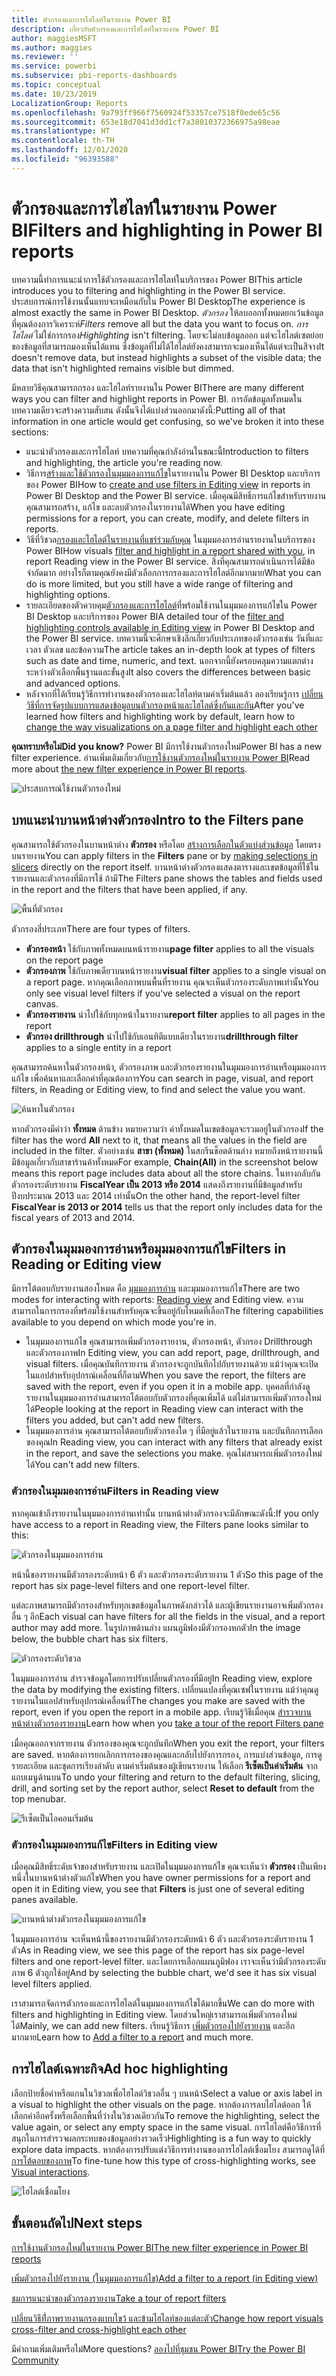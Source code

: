 ```yaml
---
title: ตัวกรองและการไฮไลท์ในรายงาน Power BI
description: เกี่ยวกับตัวกรองและการไฮไลท์ในรายงาน Power BI
author: maggiesMSFT
ms.author: maggies
ms.reviewer: ''
ms.service: powerbi
ms.subservice: pbi-reports-dashboards
ms.topic: conceptual
ms.date: 10/23/2019
LocalizationGroup: Reports
ms.openlocfilehash: 9a793ff966f7560924f53357ce7518f0ede65c56
ms.sourcegitcommit: 653e18d7041d3dd1cf7a38010372366975a98eae
ms.translationtype: HT
ms.contentlocale: th-TH
ms.lasthandoff: 12/01/2020
ms.locfileid: "96393588"
---
```

# <a name="filters-and-highlighting-in-power-bi-reports"></a><span data-ttu-id="1f0bf-103">ตัวกรองและการไฮไลท์ในรายงาน Power BI</span><span class="sxs-lookup"><span data-stu-id="1f0bf-103">Filters and highlighting in Power BI reports</span></span>
 <span data-ttu-id="1f0bf-104">บทความนี้ทำการแนะนำการใช้ตัวกรองและการไฮไลท์ในบริการของ Power BI</span><span class="sxs-lookup"><span data-stu-id="1f0bf-104">This article introduces you to filtering and highlighting in the Power BI service.</span></span> <span data-ttu-id="1f0bf-105">ประสบการณ์การใช้งานนั้นแทบจะเหมือนกับใน Power BI Desktop</span><span class="sxs-lookup"><span data-stu-id="1f0bf-105">The experience is almost exactly the same in Power BI Desktop.</span></span> <span data-ttu-id="1f0bf-106">*ตัวกรอง* ให้ลบออกทั้งหมดยกเว้นข้อมูลที่คุณต้องการวิเคราะห์</span><span class="sxs-lookup"><span data-stu-id="1f0bf-106">*Filters* remove all but the data you want to focus on.</span></span> <span data-ttu-id="1f0bf-107">*การไฮไลต์* ไม่ใช่การกรอง</span><span class="sxs-lookup"><span data-stu-id="1f0bf-107">*Highlighting* isn't filtering.</span></span> <span data-ttu-id="1f0bf-108">โดยจะไม่ลบข้อมูลออก แต่จะไฮไลต์เซตย่อยของข้อมูลที่สามารถมองเห็นได้แทน ซึ่งข้อมูลที่ไม่ได้ไฮไลต์ยังคงสามารถจะมองเห็นได้แต่จะเป็นสีจาง</span><span class="sxs-lookup"><span data-stu-id="1f0bf-108">It doesn't remove data, but instead highlights a subset of the visible data; the data that isn't highlighted remains visible but dimmed.</span></span>

<span data-ttu-id="1f0bf-109">มีหลายวิธีคุณสามารถกรอง และไฮไลท์รายงานใน Power BI</span><span class="sxs-lookup"><span data-stu-id="1f0bf-109">There are many different ways you can filter and highlight reports in Power BI.</span></span> <span data-ttu-id="1f0bf-110">การอัดข้อมูลทั้งหมดในบทความเดียวจะสร้างความสับสน ดังนั้นจึงได้แบ่งส่วนออกมาดังนี้:</span><span class="sxs-lookup"><span data-stu-id="1f0bf-110">Putting all of that information in one article would get confusing, so we've broken it into these sections:</span></span>

* <span data-ttu-id="1f0bf-111">แนะนำตัวกรองและการไฮไลท์ บทความที่คุณกำลังอ่านในขณะนี้</span><span class="sxs-lookup"><span data-stu-id="1f0bf-111">Introduction to filters and highlighting, the article you're reading now.</span></span>
* <span data-ttu-id="1f0bf-112">วิธีการ[สร้างและใช้ตัวกรองในมุมมองการแก้ไข](power-bi-report-add-filter.md)ในรายงานใน Power BI Desktop และบริการของ Power BI</span><span class="sxs-lookup"><span data-stu-id="1f0bf-112">How to [create and use filters in Editing view](power-bi-report-add-filter.md) in reports in Power BI Desktop and the Power BI service.</span></span> <span data-ttu-id="1f0bf-113">เมื่อคุณมีสิทธิ์การแก้ไขสำหรับรายงาน คุณสามารถสร้าง, แก้ไข และลบตัวกรองในรายงานได้</span><span class="sxs-lookup"><span data-stu-id="1f0bf-113">When you have editing permissions for a report, you can create, modify, and delete filters in reports.</span></span>
* <span data-ttu-id="1f0bf-114">วิธีที่วิชวล[กรองและไฮไลต์ในรายงานที่แชร์ร่วมกับคุณ](../consumer/end-user-interactions.md) ในมุมมองการอ่านรายงานในบริการของ Power BI</span><span class="sxs-lookup"><span data-stu-id="1f0bf-114">How visuals [filter and highlight in a report shared with you](../consumer/end-user-interactions.md), in report Reading view in the Power BI service.</span></span> <span data-ttu-id="1f0bf-115">สิ่งที่คุณสามารถดำเนินการได้มีข้อจำกัดมาก อย่างไรก็ตามคุณยังคงมีตัวเลือกการกรองและการไฮไลต์อีกมากมาย</span><span class="sxs-lookup"><span data-stu-id="1f0bf-115">What you can do is more limited, but you still have a wide range of filtering and highlighting options.</span></span>  
* <span data-ttu-id="1f0bf-116">รายละเอียดของตัวควบคุม[ตัวกรองและการไฮไลต์](power-bi-report-add-filter.md)ที่พร้อมใช้งานในมุมมองการแก้ไขใน Power BI Desktop และบริการของ Power BI</span><span class="sxs-lookup"><span data-stu-id="1f0bf-116">A detailed tour of the [filter and highlighting controls available in Editing view](power-bi-report-add-filter.md) in Power BI Desktop and the Power BI service.</span></span> <span data-ttu-id="1f0bf-117">บทความนี้จะศึกษาเชิงลึกเกี่ยวกับประเภทของตัวกรองเช่น วันที่และเวลา ตัวเลข และข้อความ</span><span class="sxs-lookup"><span data-stu-id="1f0bf-117">The article takes an in-depth look at types of filters such as date and time, numeric, and text.</span></span> <span data-ttu-id="1f0bf-118">นอกจากนี้ยังครอบคลุมความแตกต่างระหว่างตัวเลือกพื้นฐานและขั้นสูง</span><span class="sxs-lookup"><span data-stu-id="1f0bf-118">It also covers the differences between basic and advanced options.</span></span>
* <span data-ttu-id="1f0bf-119">หลังจากที่ได้เรียนรู้วิธีการทำงานของตัวกรองและไฮไลท์ตามค่าเริ่มต้นแล้ว ลองเรียนรู้การ [เปลี่ยนวิธีที่การจัดรูปแบบการแสดงข้อมูลบนตัวกรองหน้าและไฮไลต์ซึ่งกันและกัน](service-reports-visual-interactions.md)</span><span class="sxs-lookup"><span data-stu-id="1f0bf-119">After you've learned how filters and highlighting work by default, learn how to [change the way visualizations on a page filter and highlight each other](service-reports-visual-interactions.md)</span></span>

<span data-ttu-id="1f0bf-120">**คุณทราบหรือไม่**</span><span class="sxs-lookup"><span data-stu-id="1f0bf-120">**Did you know?**</span></span> <span data-ttu-id="1f0bf-121">Power BI มีการใช้งานตัวกรองใหม่</span><span class="sxs-lookup"><span data-stu-id="1f0bf-121">Power BI has a new filter experience.</span></span> <span data-ttu-id="1f0bf-122">อ่านเพิ่มเติมเกี่ยวกับ[การใช้งานตัวกรองใหม่ในรายงาน Power BI](power-bi-report-filter.md)</span><span class="sxs-lookup"><span data-stu-id="1f0bf-122">Read more about [the new filter experience in Power BI reports](power-bi-report-filter.md).</span></span>

![ประสบการณ์ใช้งานตัวกรองใหม่](media/power-bi-reports-filters-and-highlighting/power-bi-filter-reading.png)


## <a name="intro-to-the-filters-pane"></a><span data-ttu-id="1f0bf-124">บทแนะนำบานหน้าต่างตัวกรอง</span><span class="sxs-lookup"><span data-stu-id="1f0bf-124">Intro to the Filters pane</span></span>

<span data-ttu-id="1f0bf-125">คุณสามารถใช้ตัวกรองในบานหน้าต่าง **ตัวกรอง** หรือโดย [สร้างการเลือกในตัวแบ่งส่วนข้อมูล](../visuals/power-bi-visualization-slicers.md) โดยตรงบนรายงาน</span><span class="sxs-lookup"><span data-stu-id="1f0bf-125">You can apply filters in the **Filters** pane or by [making selections in slicers](../visuals/power-bi-visualization-slicers.md) directly on the report itself.</span></span> <span data-ttu-id="1f0bf-126">บานหน้าต่างตัวกรองแสดงตารางและเขตข้อมูลที่ใช้ในรายงานและตัวกรองที่มีการใช้ ถ้ามี</span><span class="sxs-lookup"><span data-stu-id="1f0bf-126">The Filters pane shows the tables and fields used in the report and the filters that have been applied, if any.</span></span> 

![พื้นที่ตัวกรอง](media/power-bi-reports-filters-and-highlighting/power-bi-add-filter-reading-view.png)

<span data-ttu-id="1f0bf-128">ตัวกรองสี่ประเภท</span><span class="sxs-lookup"><span data-stu-id="1f0bf-128">There are four types of filters.</span></span>

- <span data-ttu-id="1f0bf-129">**ตัวกรองหน้า** ใช้กับภาพทั้งหมดบนหน้ารายงาน</span><span class="sxs-lookup"><span data-stu-id="1f0bf-129">**page filter** applies to all the visuals on the report page</span></span>     
- <span data-ttu-id="1f0bf-130">**ตัวกรองภาพ** ใช้กับภาพเดียวบนหน้ารายงาน</span><span class="sxs-lookup"><span data-stu-id="1f0bf-130">**visual filter** applies to a single visual on a report page.</span></span> <span data-ttu-id="1f0bf-131">หากคุณเลือกภาพบนพื้นที่รายงาน คุณจะเห็นตัวกรองระดับภาพเท่านั้น</span><span class="sxs-lookup"><span data-stu-id="1f0bf-131">You only see visual level filters if you've selected a visual on the report canvas.</span></span>    
- <span data-ttu-id="1f0bf-132">**ตัวกรองรายงาน** นำไปใช้กับทุกหน้าในรายงาน</span><span class="sxs-lookup"><span data-stu-id="1f0bf-132">**report filter** applies to all pages in the report</span></span>    
- <span data-ttu-id="1f0bf-133">**ตัวกรอง drillthrough** นำไปใช้กับเอนทิตีแบบเดียวในรายงาน</span><span class="sxs-lookup"><span data-stu-id="1f0bf-133">**drillthrough filter** applies to a single entity in a report</span></span>    

<span data-ttu-id="1f0bf-134">คุณสามารถค้นหาในตัวกรองหน้า, ตัวกรองภาพ และตัวกรองรายงานในมุมมองการอ่านหรือมุมมองการแก้ไข เพื่อค้นหาและเลือกค่าที่คุณต้องการ</span><span class="sxs-lookup"><span data-stu-id="1f0bf-134">You can search in page, visual, and report filters, in Reading or Editing view, to find and select the value you want.</span></span> 

![ค้นหาในตัวกรอง](media/power-bi-reports-filters-and-highlighting/power-bi-search-filter.png)

<span data-ttu-id="1f0bf-136">หากตัวกรองมีคำว่า **ทั้งหมด** ด้านข้าง หมายความว่า ค่าทั้งหมดในเขตข้อมูลจะรวมอยู่ในตัวกรอง</span><span class="sxs-lookup"><span data-stu-id="1f0bf-136">If the filter has the word **All** next to it, that means all the values in the field are included in the filter.</span></span>  <span data-ttu-id="1f0bf-137">ตัวอย่างเช่น **สาขา (ทั้งหมด)** ในสกรีนช็อตด้านล่าง หมายถึงหน้ารายงานนี้มีข้อมูลเกี่ยวกับสาขาร้านค้าทั้งหมด</span><span class="sxs-lookup"><span data-stu-id="1f0bf-137">For example, **Chain(All)** in the screenshot below means this report page includes data about all the store chains.</span></span>  <span data-ttu-id="1f0bf-138">ในทางกลับกัน ตัวกรองระดับรายงาน **FiscalYear เป็น 2013 หรือ 2014** แสดงถึงรายงานที่มีข้อมูลสำหรับปีงบประมาณ 2013 และ 2014 เท่านั้น</span><span class="sxs-lookup"><span data-stu-id="1f0bf-138">On the other hand, the report-level filter **FiscalYear is 2013 or 2014** tells us that the report only includes data for the fiscal years of 2013 and 2014.</span></span>

## <a name="filters-in-reading-or-editing-view"></a><span data-ttu-id="1f0bf-139">ตัวกรองในมุมมองการอ่านหรือมุมมองการแก้ไข</span><span class="sxs-lookup"><span data-stu-id="1f0bf-139">Filters in Reading or Editing view</span></span>
<span data-ttu-id="1f0bf-140">มีการโต้ตอบกับรายงานสองโหมด คือ [มุมมองการอ่าน](../consumer/end-user-reading-view.md) และมุมมองการแก้ไข</span><span class="sxs-lookup"><span data-stu-id="1f0bf-140">There are two modes for interacting with reports: [Reading view](../consumer/end-user-reading-view.md) and Editing view.</span></span> <span data-ttu-id="1f0bf-141">ความสามารถในการกรองที่พร้อมใช้งานสำหรับคุณจะขึ้นอยู่กับโหมดที่เลือก</span><span class="sxs-lookup"><span data-stu-id="1f0bf-141">The filtering capabilities available to you depend on which mode you're in.</span></span>

* <span data-ttu-id="1f0bf-142">ในมุมมองการแก้ไข คุณสามารถเพิ่มตัวกรองรายงาน, ตัวกรองหน้า, ตัวกรอง Drillthrough และตัวกรองภาพ</span><span class="sxs-lookup"><span data-stu-id="1f0bf-142">In Editing view, you can add report, page, drillthrough, and visual filters.</span></span> <span data-ttu-id="1f0bf-143">เมื่อคุณบันทึกรายงาน ตัวกรองจะถูกบันทึกไปกับรายงานด้วย แม้ว่าคุณจะเปิดในแอปสำหรับอุปกรณ์เคลื่อนที่ก็ตาม</span><span class="sxs-lookup"><span data-stu-id="1f0bf-143">When you save the report, the filters are saved with the report, even if you open it in a mobile app.</span></span> <span data-ttu-id="1f0bf-144">บุคคลที่กำลังดูรายงานในมุมมองการอ่านสามารถโต้ตอบกับตัวกรองที่คุณเพิ่มได้ แต่ไม่สามารถเพิ่มตัวกรองใหม่ได้</span><span class="sxs-lookup"><span data-stu-id="1f0bf-144">People looking at the report in Reading view can interact with the filters you added, but can't add new filters.</span></span>
* <span data-ttu-id="1f0bf-145">ในมุมมองการอ่าน คุณสามารถโต้ตอบกับตัวกรองใด ๆ ที่มีอยู่แล้วในรายงาน และบันทึกการเลือกของคุณ</span><span class="sxs-lookup"><span data-stu-id="1f0bf-145">In Reading view, you can interact with any filters that already exist in the report, and save the selections you make.</span></span> <span data-ttu-id="1f0bf-146">คุณไม่สามารถเพิ่มตัวกรองใหม่ได้</span><span class="sxs-lookup"><span data-stu-id="1f0bf-146">You can't add new filters.</span></span>

### <a name="filters-in-reading-view"></a><span data-ttu-id="1f0bf-147">ตัวกรองในมุมมองการอ่าน</span><span class="sxs-lookup"><span data-stu-id="1f0bf-147">Filters in Reading view</span></span>
<span data-ttu-id="1f0bf-148">หากคุณเข้าถึงรายงานในมุมมองการอ่านเท่านั้น บานหน้าต่างตัวกรองจะมีลักษณะดังนี้:</span><span class="sxs-lookup"><span data-stu-id="1f0bf-148">If you only have access to a report in Reading view, the Filters pane looks similar to this:</span></span>

![ตัวกรองในมุมมองการอ่าน](media/power-bi-reports-filters-and-highlighting/power-bi-filter-reading-view.png)

<span data-ttu-id="1f0bf-150">หน้านี้ของรายงานมีตัวกรองระดับหน้า 6 ตัว และตัวกรองระดับรายงาน 1 ตัว</span><span class="sxs-lookup"><span data-stu-id="1f0bf-150">So this page of the report has six page-level filters and one report-level filter.</span></span>

<span data-ttu-id="1f0bf-151">แต่ละภาพสามารถมีตัวกรองสำหรับทุกเขตข้อมูลในภาพดังกล่าวได้ และผู้เขียนรายงานอาจเพิ่มตัวกรองอื่น ๆ อีก</span><span class="sxs-lookup"><span data-stu-id="1f0bf-151">Each visual can have filters for all the fields in the visual, and a report author may add more.</span></span> <span data-ttu-id="1f0bf-152">ในรูปภาพด้านล่าง แผนภูมิฟองมีตัวกรองหกตัว</span><span class="sxs-lookup"><span data-stu-id="1f0bf-152">In the image below, the bubble chart has six filters.</span></span>

![ตัวกรองระดับวิชวล](media/power-bi-reports-filters-and-highlighting/power-bi-filter-visual-level.png)

<span data-ttu-id="1f0bf-154">ในมุมมองการอ่าน สำรวจข้อมูลโดยการปรับเปลี่ยนตัวกรองที่มีอยู่</span><span class="sxs-lookup"><span data-stu-id="1f0bf-154">In Reading view, explore the data by modifying the existing filters.</span></span> <span data-ttu-id="1f0bf-155">เปลี่ยนแปลงที่คุณเซฟในรายงาน แม้ว่าคุณดูรายงานในแอปสำหรับอุปกรณ์เคลื่อนที่</span><span class="sxs-lookup"><span data-stu-id="1f0bf-155">The changes you make are saved with the report, even if you open the report in a mobile app.</span></span> <span data-ttu-id="1f0bf-156">เรียนรู้วิธีเมื่อคุณ [สำรวจบานหน้าต่างตัวกรองรายงาน](../consumer/end-user-report-filter.md)</span><span class="sxs-lookup"><span data-stu-id="1f0bf-156">Learn how when you [take a tour of the report Filters pane](../consumer/end-user-report-filter.md)</span></span>

<span data-ttu-id="1f0bf-157">เมื่อคุณออกจากรายงาน ตัวกรองของคุณจะถูกบันทึก</span><span class="sxs-lookup"><span data-stu-id="1f0bf-157">When you exit the report, your filters are saved.</span></span> <span data-ttu-id="1f0bf-158">หากต้องการยกเลิกการกรองของคุณและกลับไปยังการกรอง, การแบ่งส่วนข้อมูล, การดูรายละเอียด และชุดการเรียงลำดับ ตามค่าเริ่มต้นของผู้เขียนรายงาน ให้เลือก **รีเซ็ตเป็นค่าเริ่มต้น** จากแถบเมนูด้านบน</span><span class="sxs-lookup"><span data-stu-id="1f0bf-158">To undo your filtering and return to the default filtering, slicing, drill, and sorting set by the report author, select **Reset to default** from the top menubar.</span></span>

![รีเซ็ตเป็นไอคอนเริ่มต้น](media/power-bi-reports-filters-and-highlighting/power-bi-reset-to-default.png)

### <a name="filters-in-editing-view"></a><span data-ttu-id="1f0bf-160">ตัวกรองในมุมมองการแก้ไข</span><span class="sxs-lookup"><span data-stu-id="1f0bf-160">Filters in Editing view</span></span>
<span data-ttu-id="1f0bf-161">เมื่อคุณมีสิทธิ์ระดับเจ้าของสำหรับรายงาน และเปิดในมุมมองการแก้ไข คุณจะเห็นว่า **ตัวกรอง** เป็นเพียงหนึ่งในบานหน้าต่างตัวแก้ไข</span><span class="sxs-lookup"><span data-stu-id="1f0bf-161">When you have owner permissions for a report and open it in Editing view, you see that **Filters** is just one of several editing panes available.</span></span>

![บานหน้าต่างตัวกรองในมุมมองการแก้ไข](media/power-bi-reports-filters-and-highlighting/power-bi-add-filter-editing-view.png)

<span data-ttu-id="1f0bf-163">ในมุมมองการอ่าน จะเห็นหน้านี้ของรายงานมีตัวกรองระดับหน้า 6 ตัว และตัวกรองระดับรายงาน 1 ตัว</span><span class="sxs-lookup"><span data-stu-id="1f0bf-163">As in Reading view, we see this page of the report has six page-level filters and one report-level filter.</span></span> <span data-ttu-id="1f0bf-164">และโดยการเลือกแผนภูมิฟอง เราจะเห็นว่ามีตัวกรองระดับภาพ 6 ตัวถูกใช้อยู่</span><span class="sxs-lookup"><span data-stu-id="1f0bf-164">And by selecting the bubble chart, we'd see it has six visual level filters applied.</span></span>

<span data-ttu-id="1f0bf-165">เราสามารถจัดการตัวกรองและการไฮไลต์ในมุมมองการแก้ไขได้มากขึ้น</span><span class="sxs-lookup"><span data-stu-id="1f0bf-165">We can do more with filters and highlighting in Editing view.</span></span> <span data-ttu-id="1f0bf-166">โดยส่วนใหญ่เราสามารถเพิ่มตัวกรองใหม่ได้</span><span class="sxs-lookup"><span data-stu-id="1f0bf-166">Mainly, we can add new filters.</span></span> <span data-ttu-id="1f0bf-167">เรียนรู้วิธีการ [เพิ่มตัวกรองไปยังรายงาน](power-bi-report-add-filter.md) และอีกมากมาย</span><span class="sxs-lookup"><span data-stu-id="1f0bf-167">Learn how to [Add a filter to a report](power-bi-report-add-filter.md) and much more.</span></span>

## <a name="ad-hoc-highlighting"></a><span data-ttu-id="1f0bf-168">การไฮไลต์เฉพาะกิจ</span><span class="sxs-lookup"><span data-stu-id="1f0bf-168">Ad hoc highlighting</span></span>
<span data-ttu-id="1f0bf-169">เลือกป้ายชื่อค่าหรือแกนในวิชวลเพื่อไฮไลต์วิชวลอื่น ๆ บนหน้า</span><span class="sxs-lookup"><span data-stu-id="1f0bf-169">Select a value or axis label in a visual to highlight the other visuals on the page.</span></span> <span data-ttu-id="1f0bf-170">หากต้องการลบไฮไลต์ออก ให้เลือกค่าอีกครั้งหรือเลือกพื้นที่ว่างในวิชวลเดียวกัน</span><span class="sxs-lookup"><span data-stu-id="1f0bf-170">To remove the highlighting, select the value again, or select any empty space in the same visual.</span></span> <span data-ttu-id="1f0bf-171">การไฮไลต์คือวิธีการที่สนุกในการสำรวจผลกระทบของข้อมูลอย่างรวดเร็ว</span><span class="sxs-lookup"><span data-stu-id="1f0bf-171">Highlighting is a fun way to quickly explore data impacts.</span></span> <span data-ttu-id="1f0bf-172">หากต้องการปรับแต่งวิธีการทำงานของการไฮไลต์เชื่อมโยง สามารถดูได้ที่ [การโต้ตอบของภาพ](service-reports-visual-interactions.md)</span><span class="sxs-lookup"><span data-stu-id="1f0bf-172">To fine-tune how this type of cross-highlighting works, see [Visual interactions](service-reports-visual-interactions.md).</span></span>

![ไฮไลต์เชื่อมโยง](media/power-bi-reports-filters-and-highlighting/power-bi-adhoc-filter.gif)


## <a name="next-steps"></a><span data-ttu-id="1f0bf-174">ขั้นตอนถัดไป</span><span class="sxs-lookup"><span data-stu-id="1f0bf-174">Next steps</span></span>

[<span data-ttu-id="1f0bf-175">การใช้งานตัวกรองใหม่ในรายงาน Power BI</span><span class="sxs-lookup"><span data-stu-id="1f0bf-175">The new filter experience in Power BI reports</span></span>](power-bi-report-filter.md)

[<span data-ttu-id="1f0bf-176">เพิ่มตัวกรองไปยังรายงาน (ในมุมมองการแก้ไข)</span><span class="sxs-lookup"><span data-stu-id="1f0bf-176">Add a filter to a report (in Editing view)</span></span>](power-bi-report-add-filter.md)

[<span data-ttu-id="1f0bf-177">ชมการแนะนำของตัวกรองรายงาน</span><span class="sxs-lookup"><span data-stu-id="1f0bf-177">Take a tour of report filters</span></span>](../consumer/end-user-report-filter.md)

[<span data-ttu-id="1f0bf-178">เปลี่ยนวิธีที่่ภาพรายงานกรองแบบไขว้ และข้ามไฮไลท์ของแต่ละตัว</span><span class="sxs-lookup"><span data-stu-id="1f0bf-178">Change how report visuals cross-filter and cross-highlight each other</span></span>](../consumer/end-user-interactions.md)

<span data-ttu-id="1f0bf-179">มีคำถามเพิ่มเติมหรือไม่</span><span class="sxs-lookup"><span data-stu-id="1f0bf-179">More questions?</span></span> [<span data-ttu-id="1f0bf-180">ลองไปที่ชุมชน Power BI</span><span class="sxs-lookup"><span data-stu-id="1f0bf-180">Try the Power BI Community</span></span>](https://community.powerbi.com/)
